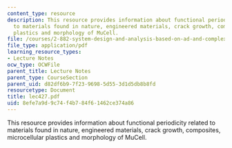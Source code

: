 ```yaml
---
content_type: resource
description: This resource provides information about functional periodicity related
  to materials found in nature, engineered materials, crack growth, composites, microcellular
  plastics and morphology of MuCell.
file: /courses/2-882-system-design-and-analysis-based-on-ad-and-complexity-theories-spring-2005/8efe7a9d9c74f4b784f61462ce374a86_lec427.pdf
file_type: application/pdf
learning_resource_types:
- Lecture Notes
ocw_type: OCWFile
parent_title: Lecture Notes
parent_type: CourseSection
parent_uid: d82df6b9-7f23-9698-5d55-3d1d5db8b8fd
resourcetype: Document
title: lec427.pdf
uid: 8efe7a9d-9c74-f4b7-84f6-1462ce374a86
---
```

This resource provides information about functional periodicity related to materials found in nature, engineered materials, crack growth, composites, microcellular plastics and morphology of MuCell.

